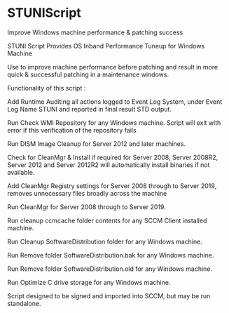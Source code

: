 # STUNIScript
Improve Windows machine performance &amp; patching success

STUNI Script
Provides OS Inband Performance Tuneup for Windows Machine

Use to improve machine performance before patching and result in more quick & successful patching in a maintenance windows.

Functionality of this script :

Add Runtime Auditing
all actions logged to Event Log System, under Event Log Name STUNI and reported in final result STD output.

Run Check WMI Repository
for any Windows machine. Script will exit with error if this verification of the repository fails

Run DISM Image Cleanup
for Server 2012 and later machines.

Check for CleanMgr & Install if required
for Server 2008, Server 2008R2, Server 2012 and Server 2012R2 will automatically install binaries if not available.

Add CleanMgr Registry settings
for Server 2008 through to Server 2019, removes unnecessary files broadly across the machine

Run CleanMgr
for Server 2008 through to Server 2019.

Run cleanup ccmcache folder contents
for any SCCM Client installed machine.

Run Cleanup SoftwareDistribution folder
for any Windows machine.

Run Remove folder SoftwareDistribution.bak
for any Windows machine.

Run Remove folder SoftwareDistribution.old
for any Windows machine.

Run Optimize C drive storage
for any Windows machine.

Script designed to be signed and imported into SCCM, but may be run standalone.
